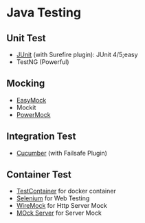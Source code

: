 # Java Testing
## Unit Test
- [JUnit](https://junit.org/junit5) (with Surefire plugin): JUnit 4/5;easy
- TestNG (Powerful)
## Mocking
- [EasyMock](https://easymock.org/)
- Mockit
- [PowerMock](https://powermock.github.io/)
## Integration Test
- [Cucumber](https://cucumber.io/) (with Failsafe Plugin)
## Container Test
- [TestContainer](https://www.testcontainers.org/) for docker container
- [Selenium](https://www.selenium.dev/) for Web Testing
- [WireMock](https://www.wiremock.org/) for Http Server Mock
- [MOck Server](http://mock-server.com) for Server Mock


